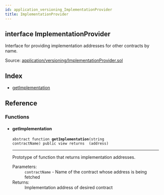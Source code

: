 ```yaml
---
id: application_versioning_ImplementationProvider
title: ImplementationProvider
---
```


<div class="contract-doc"><div class="contract"><h2 class="contract-header"><span class="contract-kind">interface</span> ImplementationProvider</h2><p class="description">Interface for providing implementation addresses for other contracts by name.</p><div class="source">Source: <a href="git+https://github.com/zeppelinos/zos-lib/blob/v0.1.12/contracts/application/versioning/ImplementationProvider.sol" target="_blank">application/versioning/ImplementationProvider.sol</a></div></div><div class="index"><h2>Index</h2><ul><li><a href="application_versioning_ImplementationProvider.html#getImplementation">getImplementation</a></li></ul></div><div class="reference"><h2>Reference</h2><div class="functions"><h3>Functions</h3><ul><li><div class="item function"><span id="getImplementation" class="anchor-marker"></span><h4 class="name">getImplementation</h4><div class="body"><code class="signature"><span>abstract </span>function <strong>getImplementation</strong><span>(string contractName) </span><span>public </span><span>view </span><span>returns  (address) </span></code><hr/><div class="description"><p>Prototype of function that returns implementation addresses.</p></div><dl><dt><span class="label-parameters">Parameters:</span></dt><dd><div><code>contractName</code> - Name of the contract whose address is being fetched</div></dd><dt><span class="label-return">Returns:</span></dt><dd>Implementation address of desired contract</dd></dl></div></div></li></ul></div></div></div>
